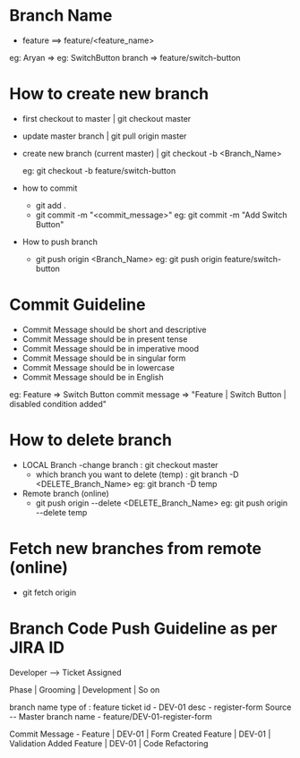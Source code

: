 # Branch Name
  - feature ==> feature/<feature_name>

  eg: Aryan => eg: SwitchButton
      branch => feature/switch-button

# How to create new branch
  - first checkout to master | git checkout master
  - update master branch     | git pull origin master
  - create new branch (current master)  | git checkout -b <Branch_Name>  

    eg: git checkout -b feature/switch-button
  
  - how to commit
    - git add .
    - git commit -m "<commit_message>"
    eg: git commit -m "Add Switch Button"



  - How to push branch
    - git push origin <Branch_Name>
    eg: git push origin feature/switch-button  


# Commit Guideline
  - Commit Message should be short and descriptive
  - Commit Message should be in present tense
  - Commit Message should be in imperative mood
  - Commit Message should be in singular form
  - Commit Message should be in lowercase
  - Commit Message should be in English

  eg: Feature => Switch Button
    commit message => "Feature | Switch Button | disabled condition added"   


# How to delete branch 
  - LOCAL Branch 
     -change branch :  git checkout master
     - which branch you want to delete (temp) : git branch -D <DELETE_Branch_Name>
       eg: git branch -D temp
  - Remote branch (online)    
      - git push origin --delete <DELETE_Branch_Name>
        eg: git push origin --delete temp

# Fetch new branches from remote (online)        
 - git fetch origin


 # Branch Code Push Guideline as per JIRA ID

Developer --> Ticket Assigned 

Phase | Grooming | Development | So on

branch name 
  type of : feature
  ticket id - DEV-01
  desc - register-form
  Source -- Master
  branch name - feature/DEV-01-register-form
  
  Commit Message - Feature | DEV-01 | Form Created
                   Feature | DEV-01 | Validation Added
                   Feature | DEV-01 | Code Refactoring

